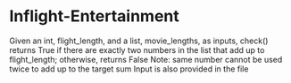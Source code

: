 # Inflight-Entertainment
Given an int, flight_length, and a list, movie_lengths, as inputs, check() returns True if there are exactly two numbers in the list that add up to flight_length; otherwise, returns False
Note: same number cannot be used twice to add up to the target sum
Input is also provided in the file
